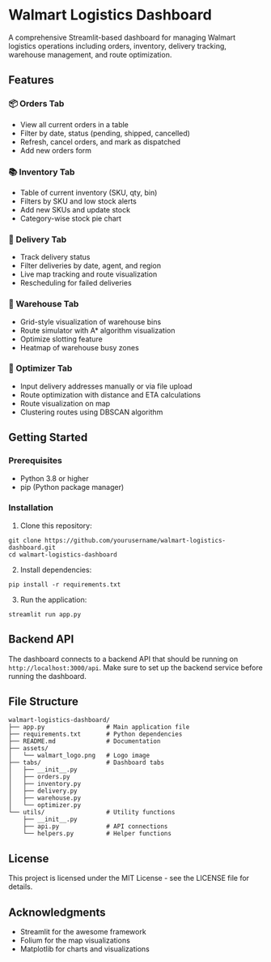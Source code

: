 # Walmart Logistics Dashboard

A comprehensive Streamlit-based dashboard for managing Walmart logistics operations including orders, inventory, delivery tracking, warehouse management, and route optimization.

## Features

### 📦 Orders Tab
- View all current orders in a table
- Filter by date, status (pending, shipped, cancelled)
- Refresh, cancel orders, and mark as dispatched
- Add new orders form

### 📚 Inventory Tab
- Table of current inventory (SKU, qty, bin)
- Filters by SKU and low stock alerts
- Add new SKUs and update stock
- Category-wise stock pie chart

### 🚚 Delivery Tab
- Track delivery status
- Filter deliveries by date, agent, and region
- Live map tracking and route visualization
- Rescheduling for failed deliveries

### 🏢 Warehouse Tab
- Grid-style visualization of warehouse bins
- Route simulator with A* algorithm visualization
- Optimize slotting feature
- Heatmap of warehouse busy zones

### 🧠 Optimizer Tab
- Input delivery addresses manually or via file upload
- Route optimization with distance and ETA calculations
- Route visualization on map
- Clustering routes using DBSCAN algorithm

## Getting Started

### Prerequisites
- Python 3.8 or higher
- pip (Python package manager)

### Installation

1. Clone this repository:
```
git clone https://github.com/yourusername/walmart-logistics-dashboard.git
cd walmart-logistics-dashboard
```

2. Install dependencies:
```
pip install -r requirements.txt
```

3. Run the application:
```
streamlit run app.py
```

## Backend API

The dashboard connects to a backend API that should be running on `http://localhost:3000/api`. Make sure to set up the backend service before running the dashboard.

## File Structure

```
walmart-logistics-dashboard/
├── app.py                 # Main application file
├── requirements.txt       # Python dependencies
├── README.md              # Documentation
├── assets/               
│   └── walmart_logo.png   # Logo image
├── tabs/                  # Dashboard tabs
│   ├── __init__.py
│   ├── orders.py
│   ├── inventory.py
│   ├── delivery.py
│   ├── warehouse.py
│   └── optimizer.py
└── utils/                 # Utility functions
    ├── __init__.py
    ├── api.py             # API connections
    └── helpers.py         # Helper functions
```

## License
This project is licensed under the MIT License - see the LICENSE file for details.

## Acknowledgments
- Streamlit for the awesome framework
- Folium for the map visualizations
- Matplotlib for charts and visualizations
